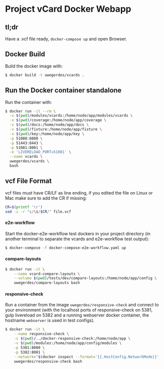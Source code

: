 # Project vCard Docker Webapp

## tl;dr

Have a .vcf file ready, `docker-compose up` and open Browser.

## Docker Build

Build the docker image with:

```bash
$ docker build -t uwegerdes/vcards .
```

## Run the Docker container standalone

Run the container with:

```bash
$ docker run -it --rm \
  -v $(pwd)/modules/vcards:/home/node/app/modules/vcards \
  -v $(pwd)/coverage:/home/node/app/coverage \
  -v $(pwd)/docs:/home/node/app/docs \
  -v $(pwd)/fixture:/home/node/app/fixture \
  -v $(pwd)/key:/home/node/app/key \
  -p 51080:8080 \
  -p 51443:8443 \
  -p 51081:8081 \
  -e 'LIVERELOAD_PORT=51081' \
  --name vcards \
  uwegerdes/vcards \
  bash
```

## vcf File Format

vcf files must have CR/LF as line ending, if you edited the file on Linux or Mac make sure to add the CR if missing:

```bash
CR=$(printf '\r')
sed -i -r "s/\$/$CR/" file.vcf
```

#### e2e-workflow

Start the docker-e2e-workflow test dockers in your project directory (in another terminal to separate the vcards and e2e-workflow test output):

```bash
$ docker-compose -f docker-compose-e2e-workflow.yaml up
```

#### compare-layouts

```bash
$ docker run -it \
	--name vcard-compare-layouts \
	--volume $(pwd)/tests/dev/compare-layouts:/home/node/app/config \
	uwegerdes/compare-layouts bash
```

#### responsive-check

Run a container from the image `uwegerdes/responsive-check` and connect to your environment (with the localhost ports of responsive-check on 5381, gulp livereload on 5382 and a running webserver docker container, the hostname `webserver` is used in test configs).

```bash
$ docker run -it \
	--name responsive-check \
	-v $(pwd)/../docker-responsive-check:/home/node/app \
	-v $(pwd)/modules:/home/node/app/config/modules \
	-p 5381:8080 \
	-p 5382:8081 \
	--network="$(docker inspect --format='{{.HostConfig.NetworkMode}}' vcards-dev)" \
	uwegerdes/responsive-check bash
```
